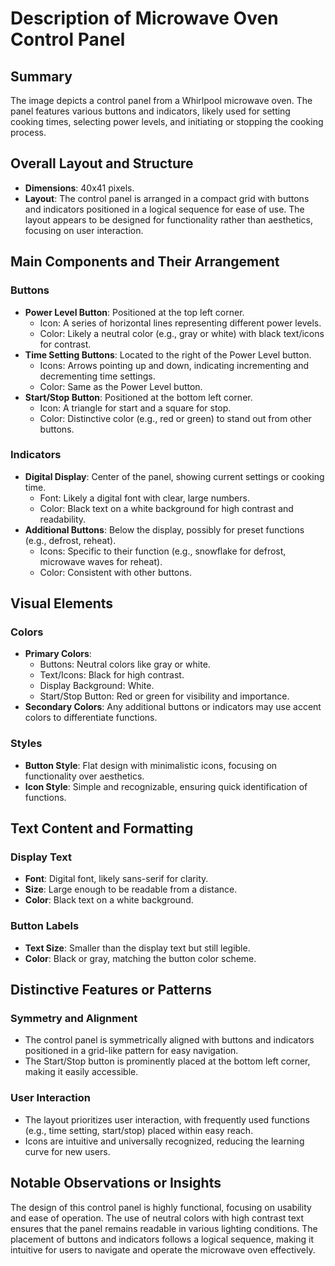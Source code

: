 # Description of Microwave Oven Control Panel

## Summary
The image depicts a control panel from a Whirlpool microwave oven. The panel features various buttons and indicators, likely used for setting cooking times, selecting power levels, and initiating or stopping the cooking process.

## Overall Layout and Structure
- **Dimensions**: 40x41 pixels.
- **Layout**: The control panel is arranged in a compact grid with buttons and indicators positioned in a logical sequence for ease of use. The layout appears to be designed for functionality rather than aesthetics, focusing on user interaction.

## Main Components and Their Arrangement

### Buttons
- **Power Level Button**: Positioned at the top left corner.
  - Icon: A series of horizontal lines representing different power levels.
  - Color: Likely a neutral color (e.g., gray or white) with black text/icons for contrast.
- **Time Setting Buttons**: Located to the right of the Power Level button.
  - Icons: Arrows pointing up and down, indicating incrementing and decrementing time settings.
  - Color: Same as the Power Level button.
- **Start/Stop Button**: Positioned at the bottom left corner.
  - Icon: A triangle for start and a square for stop.
  - Color: Distinctive color (e.g., red or green) to stand out from other buttons.

### Indicators
- **Digital Display**: Center of the panel, showing current settings or cooking time.
  - Font: Likely a digital font with clear, large numbers.
  - Color: Black text on a white background for high contrast and readability.
- **Additional Buttons**: Below the display, possibly for preset functions (e.g., defrost, reheat).
  - Icons: Specific to their function (e.g., snowflake for defrost, microwave waves for reheat).
  - Color: Consistent with other buttons.

## Visual Elements
### Colors
- **Primary Colors**:
  - Buttons: Neutral colors like gray or white.
  - Text/Icons: Black for high contrast.
  - Display Background: White.
  - Start/Stop Button: Red or green for visibility and importance.
- **Secondary Colors**: Any additional buttons or indicators may use accent colors to differentiate functions.

### Styles
- **Button Style**: Flat design with minimalistic icons, focusing on functionality over aesthetics.
- **Icon Style**: Simple and recognizable, ensuring quick identification of functions.

## Text Content and Formatting

### Display Text
- **Font**: Digital font, likely sans-serif for clarity.
- **Size**: Large enough to be readable from a distance.
- **Color**: Black text on a white background.

### Button Labels
- **Text Size**: Smaller than the display text but still legible.
- **Color**: Black or gray, matching the button color scheme.

## Distinctive Features or Patterns

### Symmetry and Alignment
- The control panel is symmetrically aligned with buttons and indicators positioned in a grid-like pattern for easy navigation.
- The Start/Stop button is prominently placed at the bottom left corner, making it easily accessible.

### User Interaction
- The layout prioritizes user interaction, with frequently used functions (e.g., time setting, start/stop) placed within easy reach.
- Icons are intuitive and universally recognized, reducing the learning curve for new users.

## Notable Observations or Insights

The design of this control panel is highly functional, focusing on usability and ease of operation. The use of neutral colors with high contrast text ensures that the panel remains readable in various lighting conditions. The placement of buttons and indicators follows a logical sequence, making it intuitive for users to navigate and operate the microwave oven effectively.